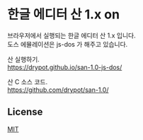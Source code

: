 # 한글 에디터 산 1.x on 

브라우저에서 실행되는 한글 에디터 산 1.x 입니다.\
도스 에뮬레이션은 js-dos 가 해주고 있습니다.

산 실행하기.\
<https://drypot.github.io/san-1.0-js-dos/>

산 C 소스 코드.\
<https://github.com/drypot/san-1.0/>

## License

[MIT](LICENSE)

